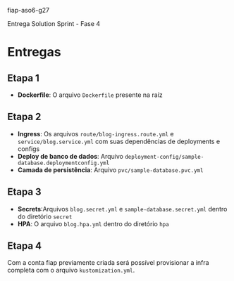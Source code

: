  fiap-aso6-g27

Entrega Solution Sprint - Fase 4

# Entregas

## Etapa 1

- **Dockerfile**: O arquivo `Dockerfile` presente na raíz

## Etapa 2

- **Ingress**: Os arquivos `route/blog-ingress.route.yml` e `service/blog.service.yml` com suas dependências de deployments e configs
- **Deploy de banco de dados**: Arquivo `deployment-config/sample-database.deploymentconfig.yml`
- **Camada de persistência**: Arquivo `pvc/sample-database.pvc.yml`

## Etapa 3

- **Secrets**:Arquivos `blog.secret.yml` e `sample-database.secret.yml` dentro do diretório `secret`
- **HPA**: O arquivo `blog.hpa.yml` dentro do diretório `hpa`

## Etapa 4

Com a conta fiap previamente criada será possível provisionar a infra completa com o arquivo `kustomization.yml`.
